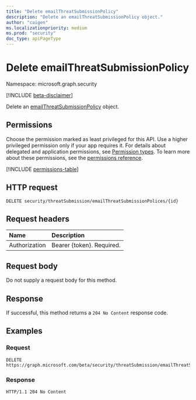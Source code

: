 ```yaml
---
title: "Delete emailThreatSubmissionPolicy"
description: "Delete an emailThreatSubmissionPolicy object."
author: "caigen"
ms.localizationpriority: medium
ms.prod: "security"
doc_type: apiPageType
---
```


# Delete emailThreatSubmissionPolicy
Namespace: microsoft.graph.security

[!INCLUDE [beta-disclaimer](../../includes/beta-disclaimer.md)]

Delete an [emailThreatSubmissionPolicy](../resources/security-emailthreatsubmissionpolicy.md) object.

## Permissions
Choose the permission marked as least privileged for this API. Use a higher privileged permission only if your app requires it. For details about delegated and application permissions, see [Permission types](/graph/permissions-overview#permission-types). To learn more about these permissions, see the [permissions reference](/graph/permissions-reference).

<!-- { "blockType": "permissions", "name": "security_emailthreatsubmissionpolicy_delete" } -->
[!INCLUDE [permissions-table](../includes/permissions/security-emailthreatsubmissionpolicy-delete-permissions.md)]

## HTTP request

<!-- {
  "blockType": "ignored"
}
-->
``` http
DELETE security/threatSubmission/emailThreatSubmissionPolices/{id}
```

## Request headers
|Name|Description|
|:---|:---|
|Authorization|Bearer {token}. Required.|

## Request body
Do not supply a request body for this method.

## Response

If successful, this method returns a `204 No Content` response code.

## Examples

### Request
<!-- {
  "blockType": "request",
  "name": "delete_emailthreatsubmissionpolicy"
}
-->
``` http
DELETE https://graph.microsoft.com/beta/security/threatSubmission/emailThreatSubmissionPolices/{id}
```


### Response

<!-- {
  "blockType": "response",
  "truncated": true
}
-->
``` http
HTTP/1.1 204 No Content
```

